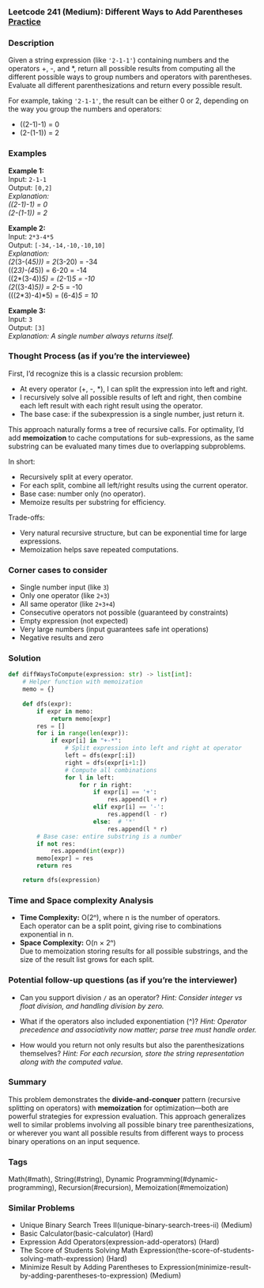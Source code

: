 ### Leetcode 241 (Medium): Different Ways to Add Parentheses [Practice](https://leetcode.com/problems/different-ways-to-add-parentheses)

### Description  
Given a string expression (like `'2-1-1'`) containing numbers and the operators +, -, and *, return all possible results from computing all the different possible ways to group numbers and operators with parentheses. Evaluate all different parenthesizations and return every possible result.

For example, taking `'2-1-1'`, the result can be either 0 or 2, depending on the way you group the numbers and operators:  
- ((2-1)-1) = 0  
- (2-(1-1)) = 2

### Examples  

**Example 1:**  
Input: `2-1-1`  
Output: `[0,2]`  
*Explanation:  
((2-1)-1) = 0  
(2-(1-1)) = 2*

**Example 2:**  
Input: `2*3-4*5`  
Output: `[-34,-14,-10,-10,10]`  
*Explanation:  
(2*(3-(4*5))) = 2*(3-20) = -34  
((2*3)-(4*5)) = 6-20 = -14  
((2*(3-4))*5) = (2*-1)*5 = -10  
(2*((3-4)*5)) = 2*-5 = -10  
(((2*3)-4)*5) = (6-4)*5 = 10*

**Example 3:**  
Input: `3`  
Output: `[3]`  
*Explanation: A single number always returns itself.*


### Thought Process (as if you’re the interviewee)  

First, I’d recognize this is a classic recursion problem:  
- At every operator (+, -, *), I can split the expression into left and right.  
- I recursively solve all possible results of left and right, then combine each left result with each right result using the operator.  
- The base case: if the subexpression is a single number, just return it.

This approach naturally forms a tree of recursive calls. For optimality, I’d add **memoization** to cache computations for sub-expressions, as the same substring can be evaluated many times due to overlapping subproblems.

In short:
- Recursively split at every operator.
- For each split, combine all left/right results using the current operator.
- Base case: number only (no operator).
- Memoize results per substring for efficiency.

Trade-offs:  
- Very natural recursive structure, but can be exponential time for large expressions.
- Memoization helps save repeated computations.


### Corner cases to consider  
- Single number input (like `3`)
- Only one operator (like `2+3`)
- All same operator (like `2+3+4`)
- Consecutive operators not possible (guaranteed by constraints)
- Empty expression (not expected)
- Very large numbers (input guarantees safe int operations)
- Negative results and zero


### Solution

```python
def diffWaysToCompute(expression: str) -> list[int]:
    # Helper function with memoization
    memo = {}
    
    def dfs(expr):
        if expr in memo:
            return memo[expr]
        res = []
        for i in range(len(expr)):
            if expr[i] in "+-*":
                # Split expression into left and right at operator
                left = dfs(expr[:i])
                right = dfs(expr[i+1:])
                # Compute all combinations
                for l in left:
                    for r in right:
                        if expr[i] == '+':
                            res.append(l + r)
                        elif expr[i] == '-':
                            res.append(l - r)
                        else:  # '*'
                            res.append(l * r)
        # Base case: entire substring is a number
        if not res:
            res.append(int(expr))
        memo[expr] = res
        return res

    return dfs(expression)
```

### Time and Space complexity Analysis  

- **Time Complexity:** O(2ⁿ), where n is the number of operators.  
  Each operator can be a split point, giving rise to combinations exponential in n.  
- **Space Complexity:** O(n × 2ⁿ)  
  Due to memoization storing results for all possible substrings, and the size of the result list grows for each split.


### Potential follow-up questions (as if you’re the interviewer)  

- Can you support division `/` as an operator?
  *Hint: Consider integer vs float division, and handling division by zero.*

- What if the operators also included exponentiation (^)?
  *Hint: Operator precedence and associativity now matter; parse tree must handle order.*

- How would you return not only results but also the parenthesizations themselves?
  *Hint: For each recursion, store the string representation along with the computed value.*

### Summary  
This problem demonstrates the **divide-and-conquer** pattern (recursive splitting on operators) with **memoization** for optimization—both are powerful strategies for expression evaluation. This approach generalizes well to similar problems involving all possible binary tree parenthesizations, or wherever you want all possible results from different ways to process binary operations on an input sequence.

### Tags
Math(#math), String(#string), Dynamic Programming(#dynamic-programming), Recursion(#recursion), Memoization(#memoization)

### Similar Problems
- Unique Binary Search Trees II(unique-binary-search-trees-ii) (Medium)
- Basic Calculator(basic-calculator) (Hard)
- Expression Add Operators(expression-add-operators) (Hard)
- The Score of Students Solving Math Expression(the-score-of-students-solving-math-expression) (Hard)
- Minimize Result by Adding Parentheses to Expression(minimize-result-by-adding-parentheses-to-expression) (Medium)